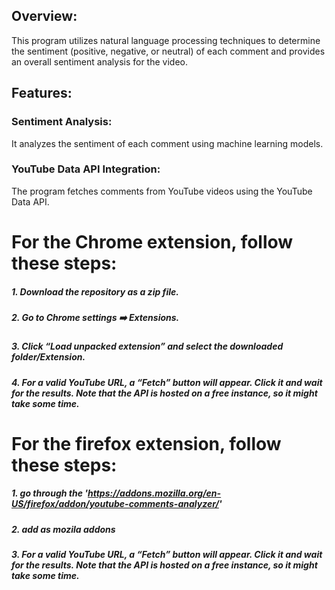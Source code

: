 ## Overview: 
This program utilizes natural language processing techniques to determine the sentiment (positive, negative, or neutral) of each comment and provides an overall sentiment analysis for the video.
## Features:
### Sentiment Analysis: 
It analyzes the sentiment of each comment using machine learning models.
### YouTube Data API Integration: 
The program fetches comments from YouTube videos using the YouTube Data API.
# For the Chrome extension, follow these steps:
##### 1. Download the repository as a zip file.
##### 2. Go to Chrome settings ➡️ Extensions.
##### 3. Click “Load unpacked extension” and select the downloaded folder/Extension.
##### 4. For a valid YouTube URL, a “Fetch” button will appear. Click it and wait for the results. Note that the API is hosted on a free instance, so it might take some time.
# For the firefox extension, follow these steps:
##### 1. go through the 'https://addons.mozilla.org/en-US/firefox/addon/youtube-comments-analyzer/' 
##### 2. add as mozila addons
##### 3. For a valid YouTube URL, a “Fetch” button will appear. Click it and wait for the results. Note that the API is hosted on a free instance, so it might take some time.
